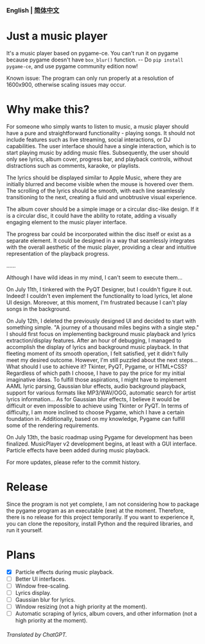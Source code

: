 ### English | [简体中文](/readme-zh_cn.md)

# Just a music player

It's a music player based on pygame-ce. You can't run it on pygame because pygame doesn't have `box_blur()` function. -- Do `pip install pygame-ce`, and use pygame community edition now!

Known issue: The program can only run properly at a resolution of 1600x900, otherwise scaling issues may occur.

# Why make this?

For someone who simply wants to listen to music, a music player should have a pure and straightforward functionality - playing songs. It should not include features such as live streaming, social interactions, or DJ capabilities. The user interface should have a single interaction, which is to start playing music by adding music files. Subsequently, the user should only see lyrics, album cover, progress bar, and playback controls, without distractions such as comments, karaoke, or playlists.

The lyrics should be displayed similar to Apple Music, where they are initially blurred and become visible when the mouse is hovered over them. The scrolling of the lyrics should be smooth, with each line seamlessly transitioning to the next, creating a fluid and unobtrusive visual experience.

The album cover should be a simple image or a circular disc-like design. If it is a circular disc, it could have the ability to rotate, adding a visually engaging element to the music player interface.

The progress bar could be incorporated within the disc itself or exist as a separate element. It could be designed in a way that seamlessly integrates with the overall aesthetic of the music player, providing a clear and intuitive representation of the playback progress.

......

Although I have wild ideas in my mind, I can't seem to execute them...

On July 11th, I tinkered with the PyQT Designer, but I couldn't figure it out. Indeed! I couldn't even implement the functionality to load lyrics, let alone UI design. Moreover, at this moment, I'm frustrated because I can't play songs in the background.

On July 12th, I deleted the previously designed UI and decided to start with something simple. "A journey of a thousand miles begins with a single step." I should first focus on implementing background music playback and lyrics extraction/display features. After an hour of debugging, I managed to accomplish the display of lyrics and background music playback. In that fleeting moment of its smooth operation, I felt satisfied, yet it didn't fully meet my desired outcome. However, I'm still puzzled about the next steps... What should I use to achieve it? Tkinter, PyQT, Pygame, or HTML+CSS? Regardless of which path I choose, I have to pay the price for my initial imaginative ideas. To fulfill those aspirations, I might have to implement AAML lyric parsing, Gaussian blur effects, audio background playback, support for various formats like MP3/WAV/OGG, automatic search for artist lyrics information... As for Gaussian blur effects, I believe it would be difficult or even impossible to achieve using Tkinter or PyQT. In terms of difficulty, I am more inclined to choose Pygame, which I have a certain foundation in. Additionally, based on my knowledge, Pygame can fulfill some of the rendering requirements.

On July 13th, the basic roadmap using Pygame for development has been finalized. MusicPlayer v2 development begins, at least with a GUI interface. Particle effects have been added during music playback.

For more updates, please refer to the commit history.

# Release

Since the program is not yet complete, I am not considering how to package the pygame program as an executable (exe) at the moment. Therefore, there is no release for this project temporarily. If you want to experience it, you can clone the repository, install Python and the required libraries, and run it yourself.

# Plans

- [X] Particle effects during music playback.
- [ ] Better UI interfaces.
- [ ] Window free-scaling.
- [ ] Lyrics display.
- [ ] Gaussian blur for lyrics.
- [ ] Window resizing (not a high priority at the moment).
- [ ] Automatic scraping of lyrics, album covers, and other information (not a high priority at the moment).

###### Translated by ChatGPT.